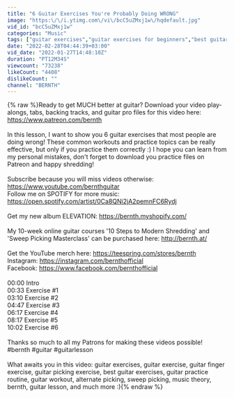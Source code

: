 ```yaml
---
title: "6 Guitar Exercises You're Probably Doing WRONG"
image: "https:\/\/i.ytimg.com\/vi\/bcC5uZMxj1w\/hqdefault.jpg"
vid_id: "bcC5uZMxj1w"
categories: "Music"
tags: ["guitar exercises","guitar exercises for beginners","best guitar exercises"]
date: "2022-02-28T04:44:39+03:00"
vid_date: "2022-01-27T14:48:10Z"
duration: "PT12M34S"
viewcount: "73238"
likeCount: "4408"
dislikeCount: ""
channel: "BERNTH"
---
```

{% raw %}Ready to get MUCH better at guitar? Download your video play-alongs, tabs, backing tracks, and guitar pro files for this video here: <a rel="nofollow" target="blank" href="https://www.patreon.com/bernth">https://www.patreon.com/bernth</a><br /><br />In this lesson, I want to show you 6 guitar exercises that most people are doing wrong! These common workouts and practice topics can be really effective, but only if you practice them correctly :) I hope you can learn from my personal mistakes, don't forget to download you practice files on Patreon and happy shredding!<br /><br />Subscribe because you will miss videos otherwise: <a rel="nofollow" target="blank" href="https://www.youtube.com/bernthguitar​">https://www.youtube.com/bernthguitar​</a><br />Follow me on SPOTIFY for more music: <a rel="nofollow" target="blank" href="https://open.spotify.com/artist/0Ca8QNi2jA2pemnFC6Rydj">https://open.spotify.com/artist/0Ca8QNi2jA2pemnFC6Rydj</a><br /><br />Get my new album ELEVATION: <a rel="nofollow" target="blank" href="https://bernth.myshopify.com/">https://bernth.myshopify.com/</a><br /><br />My 10-week online guitar courses '10 Steps to Modern Shredding' and 'Sweep Picking Masterclass' can be purchased here: <a rel="nofollow" target="blank" href="http://bernth.at/">http://bernth.at/</a><br /><br />Get the YouTube merch here: <a rel="nofollow" target="blank" href="https://teespring.com/stores/bernth">https://teespring.com/stores/bernth</a><br />Instagram: <a rel="nofollow" target="blank" href="https://instagram.com/bernthofficial">https://instagram.com/bernthofficial</a><br />Facebook: <a rel="nofollow" target="blank" href="https://www.facebook.com/bernthofficial">https://www.facebook.com/bernthofficial</a><br /><br />00:00 Intro<br />00:33 Exercise #1<br />03:10 Exercise #2<br />04:47 Exercise #3<br />06:17 Exercise #4<br />08:17 Exercise #5<br />10:02 Exercise #6<br /><br />Thanks so much to all my Patrons for making these videos possible!<br />#bernth #guitar​​​​​​​​​ #guitarlesson<br /><br />What awaits you in this video: guitar exercises, guitar exercise, guitar finger exercise, guitar picking exercise, best guitar exercises, guitar practice routine, guitar workout, alternate picking, sweep picking, music theory, bernth, guitar lesson, and much more :){% endraw %}
